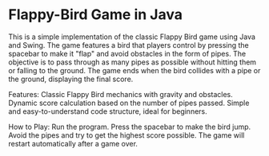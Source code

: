 # Flappy-Bird Game in Java
This is a simple implementation of the classic Flappy Bird game using Java and Swing. The game features a bird that players control by pressing the spacebar to make it "flap" and avoid obstacles in the form of pipes. The objective is to pass through as many pipes as possible without hitting them or falling to the ground. The game ends when the bird collides with a pipe or the ground, displaying the final score.

Features:
Classic Flappy Bird mechanics with gravity and obstacles.
Dynamic score calculation based on the number of pipes passed.
Simple and easy-to-understand code structure, ideal for beginners.

How to Play:
Run the program.
Press the spacebar to make the bird jump.
Avoid the pipes and try to get the highest score possible.
The game will restart automatically after a game over.

